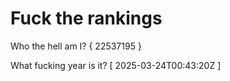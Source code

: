 # Fuck the rankings

Who the hell am I?
{ 22537195 }

What fucking year is it?
[ 2025-03-24T00:43:20Z ]
